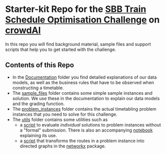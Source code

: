 # Starter-kit Repo for the [SBB Train Schedule Optimisation Challenge](https://www.crowdai.org/challenges/train-schedule-optimisation-challenge) on [crowdAI](https://www.crowdai.org)

In this repo you will find background material, sample files and support scripts that help you to get started with the challenge.

## Contents of this Repo
* In the [Documentation](documentation) folder you find detailed explanations of our data models, as well as the business rules that have to be observed when constructing a timetable.
* The [sample_files](sample_files) folder contains some simple sample instances and solution. We use these in the documentation to explain our data models and the grading function.
* The [problem_instances](problem_instances) folder contains the actual timetabling problem instances that you need to solve for this challenge.
* The [utils](utils) folder contains some utilities such as
    - a [script](utils/validate_solution.py) to evaluate _individual_ solutions to problem instances without a "formal" submission. There is also an accompanying [notebook](utils/validate_solution.ipynb) explaining its use.
    - a [script](utils/route_graph.py) that transforms the routes in a problem instance into directed graphs in the [networkx](https://networkx.github.io/) package.